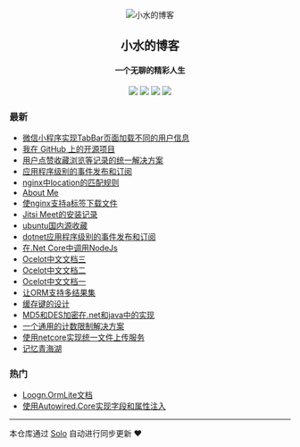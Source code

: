 <p align="center"><img alt="小水的博客" src="https://img.hacpai.com/file/2019/06/WechatIMG5gaitubao64x64-2c7c81e4.jpg"></p><h2 align="center">
小水的博客
</h2>

<h4 align="center">一个无聊的精彩人生</h4>
<p align="center"><a title="小水的博客" target="_blank" href="https://github.com/loogn/solo-blog"><img src="https://img.shields.io/github/last-commit/loogn/solo-blog.svg?style=flat-square&color=FF9900"></a>
<a title="GitHub repo size in bytes" target="_blank" href="https://github.com/loogn/solo-blog"><img src="https://img.shields.io/github/repo-size/loogn/solo-blog.svg?style=flat-square"></a>
<a title="Solo Version" target="_blank" href="https://github.com/b3log/solo/releases"><img src="https://img.shields.io/badge/solo-3.6.2-f1e05a.svg?style=flat-square&color=blueviolet"></a>
<a title="Hits" target="_blank" href="https://github.com/b3log/hits"><img src="https://hits.b3log.org/loogn/solo-blog.svg"></a></p>

### 最新

* [微信小程序实现TabBar页面加载不同的用户信息](http://www.loogn.net/mppageevent)
* [我在 GitHub 上的开源项目](http://www.loogn.net/my-github-repos)
* [用户点赞收藏浏览等记录的统一解决方案](http://www.loogn.net/tracerecord)
* [应用程序级别的事件发布和订阅](http://www.loogn.net/AppEventService)
* [nginx中location的匹配规则](http://www.loogn.net/articles/2019/07/17/1563358152945.html)
* [About Me](http://www.loogn.net/about)
* [使nginx支持a标签下载文件](http://www.loogn.net/articles/2019/07/11/1562813819655.html)
* [Jitsi Meet的安装记录](http://www.loogn.net/jitsi-meet)
* [ubuntu国内源收藏](http://www.loogn.net/articles/2019/07/09/1562635389870.html)
* [dotnet应用程序级别的事件发布和订阅](http://www.loogn.net/articles/2019/07/08/1562570149531.html)
* [在.Net Core中调用NodeJs](http://www.loogn.net/articles/2019/07/04/1562236567051.html)
* [Ocelot中文文档三](http://www.loogn.net/ocelot3)
* [Ocelot中文文档二](http://www.loogn.net/ocelot2)
* [Ocelot中文文档一](http://www.loogn.net/ocelot1)
* [让ORM支持多结果集](http://www.loogn.net/articles/2019/07/01/1561944940892.html)
* [缓存键的设计](http://www.loogn.net/cachekey)
* [MD5和DES加密在.net和java中的实现](http://www.loogn.net/articles/2019/07/01/1561944169447.html)
* [一个通用的计数限制解决方案](http://www.loogn.net/countlimit)
* [使用netcore实现统一文件上传服务](http://www.loogn.net/uploadserver)
* [记忆青海湖](http://www.loogn.net/qinghaihu)

### 热门

* [Loogn.OrmLite文档](http://www.loogn.net/orm)
* [使用Autowired.Core实现字段和属性注入](http://www.loogn.net/autowired)



---

本仓库通过 [Solo](https://github.com/b3log/solo) 自动进行同步更新 ❤️ 